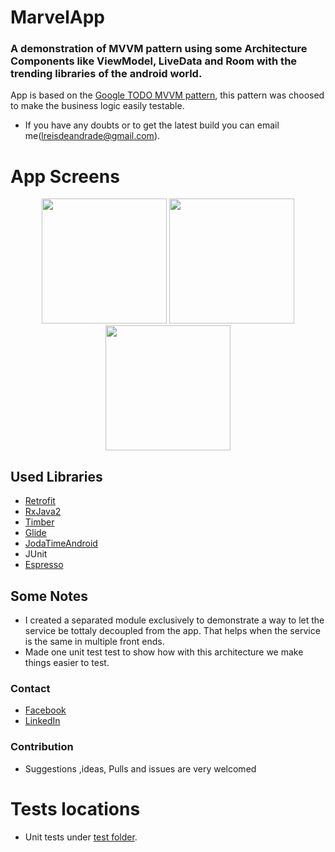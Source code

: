 # MarvelApp

### A demonstration of MVVM pattern using some Architecture Components like ViewModel, LiveData and Room with the trending libraries of the android world.

App is based on the [Google TODO MVVM pattern](https://github.com/googlesamples/android-architecture/tree/todo-mvvm-live/), this pattern was choosed to make the business logic easily testable.
- If you have any doubts or to get the latest build you can email me(<lreisdeandrade@gmail.com>).


# App Screens

<p align="center">
<img src="https://user-images.githubusercontent.com/19539537/42709887-68bb3136-86b8-11e8-8179-a622f9e2ea7c.png" width="200"> 
 <img src="https://user-images.githubusercontent.com/19539537/42709065-95fed664-86b5-11e8-9670-2ecf0e8fc7b4.png" width="200">  
<img src="https://user-images.githubusercontent.com/19539537/42709979-ac568d32-86b8-11e8-95ed-a1e6bdc5b321.png" width="200""> 
</p>


## Used Libraries
- [Retrofit](http://square.github.io/retrofit)
- [RxJava2](https://github.com/ReactiveX/RxJava)
- [Timber](https://github.com/JakeWharton/timber)
- [Glide](https://github.com/bumptech/glide)
- [JodaTimeAndroid](https://github.com/dlew/joda-time-android)
- JUnit
- [Espresso](https://developer.android.com/training/testing/espresso/index.html)


## Some Notes

- I created a separated module exclusively to demonstrate a way to let the service be tottaly decoupled from the app. That helps when the service is the same in multiple front ends.
- Made one unit test test to show how with this architecture we make things easier to test.

### Contact
- [Facebook](https://www.facebook.com/leandro.reisdeandrade)
- [LinkedIn](https://www.linkedin.com/in/leandro-reis-de-andrade-643080a3/)

### Contribution
- Suggestions ,ideas, Pulls and issues are very welcomed

 # Tests locations
 - Unit tests under [test folder](https://github.com/lreisdeandrade/moviedb/tree/master/app/src/test).

